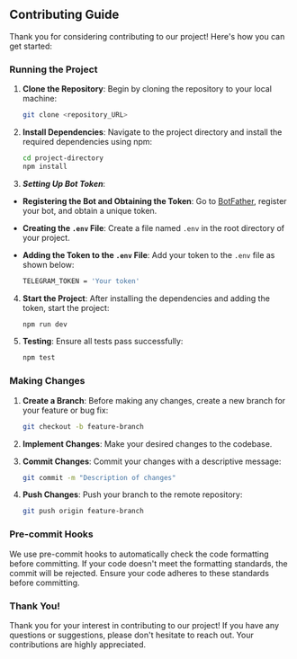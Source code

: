 ## Contributing Guide

Thank you for considering contributing to our project! Here's how you can get started:

### Running the Project

1. **Clone the Repository**: Begin by cloning the repository to your local machine:

    ```bash
    git clone <repository_URL>
    ```

2. **Install Dependencies**: Navigate to the project directory and install the required dependencies using npm:

    ```bash
    cd project-directory
    npm install
    ```

3. ***Setting Up Bot Token***:

- **Registering the Bot and Obtaining the Token**: Go to [BotFather](https://t.me/BotFather), register your bot, and obtain a unique token.

- **Creating the `.env` File**: Create a file named `.env` in the root directory of your project.

- **Adding the Token to the `.env` File**: Add your token to the `.env` file as shown below:

	```bash
	TELEGRAM_TOKEN = 'Your token'
	```
4. **Start the Project**: After installing the dependencies and adding the token, start the project:

    ```bash
    npm run dev
    ```

5. **Testing**: Ensure all tests pass successfully:

    ```bash
    npm test
    ```

### Making Changes

1. **Create a Branch**: Before making any changes, create a new branch for your feature or bug fix:

    ```bash
    git checkout -b feature-branch
    ```

2. **Implement Changes**: Make your desired changes to the codebase.

3. **Commit Changes**: Commit your changes with a descriptive message:

    ```bash
    git commit -m "Description of changes"
    ```

4. **Push Changes**: Push your branch to the remote repository:

    ```bash
    git push origin feature-branch
    ```

### Pre-commit Hooks

We use pre-commit hooks to automatically check the code formatting before committing. If your code doesn't meet the formatting standards, the commit will be rejected. Ensure your code adheres to these standards before committing.

### Thank You!

Thank you for your interest in contributing to our project! If you have any questions or suggestions, please don't hesitate to reach out. Your contributions are highly appreciated.
